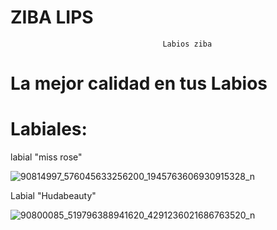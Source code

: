 # ZIBA LIPS

                                      Labios ziba
                
# La mejor calidad en tus Labios


# Labiales:



labial "miss rose"


![90814997_576045633256200_1945763606930915328_n](https://user-images.githubusercontent.com/62572695/77483539-01ea5580-6dee-11ea-9e3e-c554f3bf27d6.jpg)


Labial "Hudabeauty"


![90800085_519796388941620_4291236021686763520_n](https://user-images.githubusercontent.com/62572695/77483808-ad93a580-6dee-11ea-9667-709065482d37.jpg)
